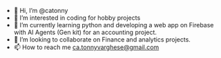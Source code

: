 - 👋 Hi, I’m @catonny
- 👀 I’m interested in coding for hobby projects
- 🌱 I’m currently learning python and developing a web app on Firebase with AI Agents (Gen kit) for an accounting project.
- 💞️ I’m looking to collaborate on Finance and analytics projects.
- 📫 How to reach me ca.tonnyvarghese@gmail.com

<!---
catonny/catonny is a ✨ special ✨ repository because its `README.md` (this file) appears on your GitHub profile.
You can click the Preview link to take a look at your changes.
--->
